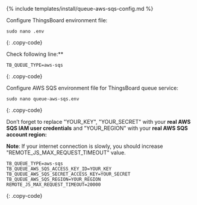 {% include templates/install/queue-aws-sqs-config.md %}

Configure ThingsBoard environment file:

```text
sudo nano .env
```
{: .copy-code}

Check following line:**

```.env
TB_QUEUE_TYPE=aws-sqs
```
{: .copy-code}

Configure AWS SQS environment file for ThingsBoard queue service:

```text
sudo nano queue-aws-sqs.env
```
{: .copy-code}

Don’t forget to replace "YOUR_KEY", "YOUR_SECRET" with your **real AWS SQS IAM user credentials** and "YOUR_REGION" with your **real AWS SQS account region:**

**Note**: If your internet connection is slowly, you should increase "REMOTE_JS_MAX_REQUEST_TIMEOUT" value.

```.env
TB_QUEUE_TYPE=aws-sqs
TB_QUEUE_AWS_SQS_ACCESS_KEY_ID=YOUR_KEY
TB_QUEUE_AWS_SQS_SECRET_ACCESS_KEY=YOUR_SECRET
TB_QUEUE_AWS_SQS_REGION=YOUR_REGION
REMOTE_JS_MAX_REQUEST_TIMEOUT=20000
```
{: .copy-code}
